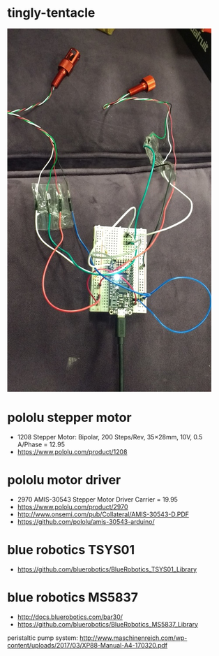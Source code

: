 # tingly-tentacle

<img src="pics/breadboard_small.jpg">

# pololu stepper motor

- 1208 Stepper Motor: Bipolar, 200 Steps/Rev, 35×28mm, 10V, 0.5 A/Phase = 12.95
- https://www.pololu.com/product/1208

# pololu motor driver

- 2970 AMIS-30543 Stepper Motor Driver Carrier = 19.95
- https://www.pololu.com/product/2970
- http://www.onsemi.com/pub/Collateral/AMIS-30543-D.PDF
- https://github.com/pololu/amis-30543-arduino/

# blue robotics TSYS01

- https://github.com/bluerobotics/BlueRobotics_TSYS01_Library

# blue robotics MS5837

- http://docs.bluerobotics.com/bar30/
- https://github.com/bluerobotics/BlueRobotics_MS5837_Library


peristaltic pump system:
http://www.maschinenreich.com/wp-content/uploads/2017/03/XP88-Manual-A4-170320.pdf
